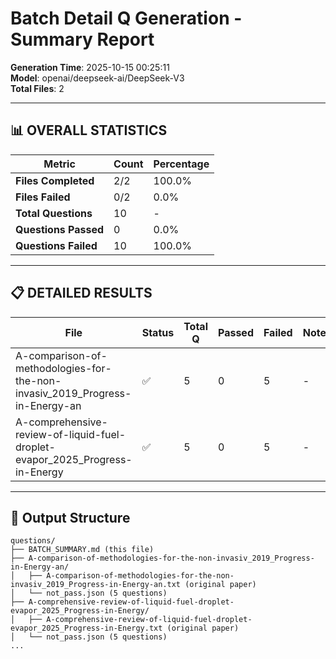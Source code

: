 # Batch Detail Q Generation - Summary Report

**Generation Time**: 2025-10-15 00:25:11  
**Model**: openai/deepseek-ai/DeepSeek-V3  
**Total Files**: 2

---

## 📊 OVERALL STATISTICS

| Metric | Count | Percentage |
|--------|-------|------------|
| **Files Completed** | 2/2 | 100.0% |
| **Files Failed** | 0/2 | 0.0% |
| **Total Questions** | 10 | - |
| **Questions Passed** | 0 | 0.0% |
| **Questions Failed** | 10 | 100.0% |

---

## 📋 DETAILED RESULTS

| File | Status | Total Q | Passed | Failed | Notes |
|------|--------|---------|--------|--------|-------|
| A-comparison-of-methodologies-for-the-non-invasiv_2019_Progress-in-Energy-an | ✅ | 5 | 0 | 5 | - |
| A-comprehensive-review-of-liquid-fuel-droplet-evapor_2025_Progress-in-Energy | ✅ | 5 | 0 | 5 | - |

---

## 📁 Output Structure

```
questions/
├── BATCH_SUMMARY.md (this file)
├── A-comparison-of-methodologies-for-the-non-invasiv_2019_Progress-in-Energy-an/
│   ├── A-comparison-of-methodologies-for-the-non-invasiv_2019_Progress-in-Energy-an.txt (original paper)
│   └── not_pass.json (5 questions)
├── A-comprehensive-review-of-liquid-fuel-droplet-evapor_2025_Progress-in-Energy/
│   ├── A-comprehensive-review-of-liquid-fuel-droplet-evapor_2025_Progress-in-Energy.txt (original paper)
│   └── not_pass.json (5 questions)
...
```
